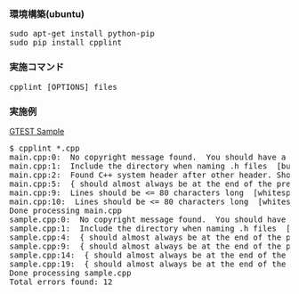### 環境構築(ubuntu)

<pre>
sudo apt-get install python-pip
sudo pip install cpplint
</pre>

### 実施コマンド

<pre>
cpplint [OPTIONS] files
</pre>

### 実施例
[GTEST Sample](https://github.com/udonawker/lit/tree/master/PG/C%20C%2B%2B/UnitTest%E8%A9%A6%E9%A8%93%E3%83%86%E3%82%B9%E3%83%88/Google%20Test%20%E3%82%B5%E3%83%B3%E3%83%97%E3%83%AB2/GoogleTestSample/src)

<pre>
$ cpplint *.cpp
main.cpp:0:  No copyright message found.  You should have a line: "Copyright [year] <Copyright Owner>"  [legal/copyright] [5]
main.cpp:1:  Include the directory when naming .h files  [build/include_subdir] [4]
main.cpp:2:  Found C++ system header after other header. Should be: main.h, c system, c++ system, other.  [build/include_order] [4]
main.cpp:5:  { should almost always be at the end of the previous line  [whitespace/braces] [4]
main.cpp:9:  Lines should be <= 80 characters long  [whitespace/line_length] [2]
main.cpp:10:  Lines should be <= 80 characters long  [whitespace/line_length] [2]
Done processing main.cpp
sample.cpp:0:  No copyright message found.  You should have a line: "Copyright [year] <Copyright Owner>"  [legal/copyright] [5]
sample.cpp:1:  Include the directory when naming .h files  [build/include_subdir] [4]
sample.cpp:4:  { should almost always be at the end of the previous line  [whitespace/braces] [4]
sample.cpp:9:  { should almost always be at the end of the previous line  [whitespace/braces] [4]
sample.cpp:14:  { should almost always be at the end of the previous line  [whitespace/braces] [4]
sample.cpp:19:  { should almost always be at the end of the previous line  [whitespace/braces] [4]
Done processing sample.cpp
Total errors found: 12
</pre>
